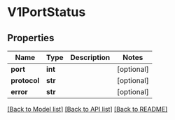 # V1PortStatus

## Properties
Name | Type | Description | Notes
------------ | ------------- | ------------- | -------------
**port** | **int** |  | [optional] 
**protocol** | **str** |  | [optional] 
**error** | **str** |  | [optional] 

[[Back to Model list]](../README.md#documentation-for-models) [[Back to API list]](../README.md#documentation-for-api-endpoints) [[Back to README]](../README.md)

